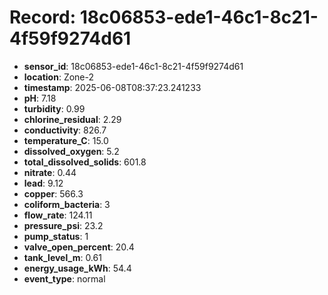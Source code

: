 # Record: 18c06853-ede1-46c1-8c21-4f59f9274d61

- **sensor_id**: 18c06853-ede1-46c1-8c21-4f59f9274d61
- **location**: Zone-2
- **timestamp**: 2025-06-08T08:37:23.241233
- **pH**: 7.18
- **turbidity**: 0.99
- **chlorine_residual**: 2.29
- **conductivity**: 826.7
- **temperature_C**: 15.0
- **dissolved_oxygen**: 5.2
- **total_dissolved_solids**: 601.8
- **nitrate**: 0.44
- **lead**: 9.12
- **copper**: 566.3
- **coliform_bacteria**: 3
- **flow_rate**: 124.11
- **pressure_psi**: 23.2
- **pump_status**: 1
- **valve_open_percent**: 20.4
- **tank_level_m**: 0.61
- **energy_usage_kWh**: 54.4
- **event_type**: normal